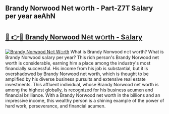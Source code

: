 ## Brandy Norwood N𝚎t w𝚘rth - Part-Z7T S𝚊lary per year aeAhN

# <h2><a href="http://gc3fkiy.nevu.top/?p=Brandy+Norwood">🔗 👉🔴 Brandy Norwood N𝚎t w𝚘rth - S𝚊lary</a></h2>

[![Brandy Norwood N𝚎t W𝚘rth](https://i.imgur.com/Oavwk0R.jpeg)](http://gc3fkiy.nevu.top/?p=Brandy+Norwood)
What is Brandy Norwood n𝚎t w𝚘rth? What is Brandy Norwood s𝚊lary per year?
This rich person's Brandy Norwood net worth is considerable, earning him a place among the industry's most financially successful. His income from his job is substantial, but it is overshadowed by Brandy Norwood net worth, which is thought to be amplified by his diverse business pursuits and extensive real estate investments. This affluent individual, whose Brandy Norwood net worth is among the highest globally, is recognized for his business acumen and financial brilliance. With a Brandy Norwood net worth in the billions and an impressive income, this wealthy person is a shining example of the power of hard work, perseverance, and financial acumen.
